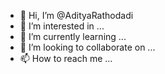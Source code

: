 - 👋 Hi, I’m @AdityaRathodadi
- 👀 I’m interested in ...
- 🌱 I’m currently learning ...
- 💞️ I’m looking to collaborate on ...
- 📫 How to reach me ...

<!---
AdityaRathodadi/AdityaRathodadi is a ✨ special ✨ repository because its `README.md` (this file) appears on your GitHub profile.
You can click the Preview link to take a look at your changes.
--->
